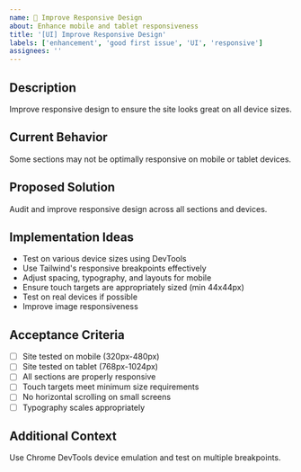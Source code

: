 ```yaml
---
name: 📱 Improve Responsive Design
about: Enhance mobile and tablet responsiveness
title: '[UI] Improve Responsive Design'
labels: ['enhancement', 'good first issue', 'UI', 'responsive']
assignees: ''
---
```


## Description
Improve responsive design to ensure the site looks great on all device sizes.

## Current Behavior
Some sections may not be optimally responsive on mobile or tablet devices.

## Proposed Solution
Audit and improve responsive design across all sections and devices.

## Implementation Ideas
- Test on various device sizes using DevTools
- Use Tailwind's responsive breakpoints effectively
- Adjust spacing, typography, and layouts for mobile
- Ensure touch targets are appropriately sized (min 44x44px)
- Test on real devices if possible
- Improve image responsiveness

## Acceptance Criteria
- [ ] Site tested on mobile (320px-480px)
- [ ] Site tested on tablet (768px-1024px)
- [ ] All sections are properly responsive
- [ ] Touch targets meet minimum size requirements
- [ ] No horizontal scrolling on small screens
- [ ] Typography scales appropriately

## Additional Context
Use Chrome DevTools device emulation and test on multiple breakpoints.
